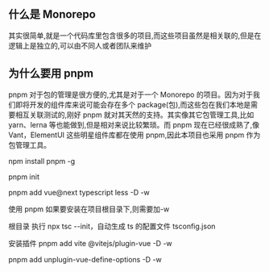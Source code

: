 ## 什么是 Monorepo

其实很简单,就是一个代码库里包含很多的项目,而这些项目虽然是相关联的,但是在逻辑上是独立的,可以由不同人或者团队来维护

## 为什么要用 pnpm

pnpm 对于包的管理是很方便的,尤其是对于一个 Monorepo 的项目。因为对于我们即将开发的组件库来说可能会存在多个 package(包),而这些包在我们本地是需要相互关联测试的,刚好 pnpm 就对其天然的支持。其实像其它包管理工具,比如 yarn、lerna 等也能做到,但是相对来说比较繁琐。而 pnpm 现在已经很成熟了,像 Vant，ElementUI 这些明星组件库都在使用 pnpm,因此本项目也采用 pnpm 作为包管理工具。

npm install pnpm -g

pnpm init

pnpm add vue@next typescript less -D -w

使用 pnpm 如果要安装在项目根目录下,则需要加-w

根目录 执行 npx tsc --init，自动生成 ts 的配置文件 tsconfig.json

安装插件 pnpm add vite @vitejs/plugin-vue -D -w

pnpm add unplugin-vue-define-options -D -w
